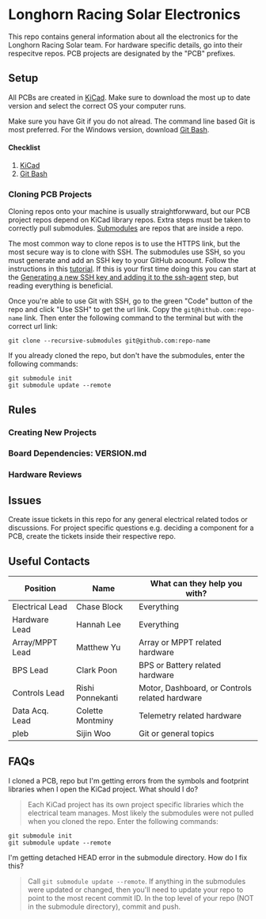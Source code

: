# Longhorn Racing Solar Electronics
This repo contains general information about all the electronics for the Longhorn Racing Solar team. For hardware specific details, go into their respecitve repos. PCB projects are designated by the "PCB" prefixes.

## Setup
All PCBs are created in [KiCad](https://kicad-pcb.org/download/). Make sure to download the most up to date version and select the correct OS your computer runs.

Make sure you have Git if you do not alread. The command line based Git is most preferred. For the Windows version, download [Git Bash](https://gitforwindows.org/).

#### Checklist
1. [KiCad](https://kicad-pcb.org/download/)
2. [Git Bash](https://gitforwindows.org/)

### Cloning PCB Projects
Cloning repos onto your machine is usually straightforwward, but our PCB project repos depend on KiCad library repos. Extra steps must be taken to correctly pull submodules. [Submodules](https://git-scm.com/book/en/v2/Git-Tools-Submodules) are repos that are inside a repo.

The most common way to clone repos is to use the HTTPS link, but the most secure way is to clone with SSH. The submodules use SSH, so you must generate and add an SSH key to your GitHub acoount. Follow the instructions in this [tutorial](https://docs.github.com/en/github/authenticating-to-github/connecting-to-github-with-ssh). If this is your first time doing this you can start at the [Generating a new SSH key and adding it to the ssh-agent](https://docs.github.com/en/github/authenticating-to-github/generating-a-new-ssh-key-and-adding-it-to-the-ssh-agent) step, but reading everything is beneficial.

Once you're able to use Git with SSH, go to the green "Code" button of the repo and click "Use SSH" to get the url link. Copy the `git@hithub.com:repo-name` link. Then enter the following command to the terminal but with the correct url link:
```
git clone --recursive-submodules git@github.com:repo-name
```

If you already cloned the repo, but don't have the submodules, enter the following commands:
```
git submodule init
git submodule update --remote
```

## Rules

### Creating New Projects

### Board Dependencies: VERSION.md

### Hardware Reviews

## Issues
Create issue tickets in this repo for any general electrical related todos or discussions. For project specific questions e.g. deciding a component for a PCB, create the tickets inside their respective repo.

## Useful Contacts
| Position | Name | What can they help you with? |
| --- | --- | --- |
| Electrical Lead | Chase Block | Everything |
| Hardware Lead | Hannah Lee | Everything |
| Array/MPPT Lead | Matthew Yu | Array or MPPT related hardware |
| BPS Lead | Clark Poon | BPS or Battery related hardware |
| Controls Lead | Rishi Ponnekanti | Motor, Dashboard, or Controls related  hardware |
| Data Acq. Lead | Colette Montminy | Telemetry related hardware |
| pleb | Sijin Woo | Git or general topics |

## FAQs
I cloned a PCB, repo but I'm getting errors from the symbols and footprint libraries when I open the KiCad project. What should I do?
> Each KiCad project has its own project specific libraries which the electrical team manages. Most likely the submodules were not pulled when you cloned the repo. Enter the following commands:
```
git submodule init
git submodule update --remote
```

I'm getting detached HEAD error in the submodule directory. How do I fix this?
> Call `git submodule update --remote`. If anything in the submodules were updated or changed, then you'll need to update your repo to point to the most recent commit ID. In the top level of your repo (NOT in the submodule directory), commit and push.
